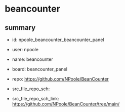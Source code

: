 # beancounter
 
## summary 
* id: npoole_beancounter_beancounter_panel
* user: npoole
* name: beancounter
* board: beancounter_panel
* repo: https://github.com/NPoole/BeanCounter



* src_file_repo_sch: 
* src_file_repo_sch_link: https://github.com/NPoole/BeanCounter/tree/main/




